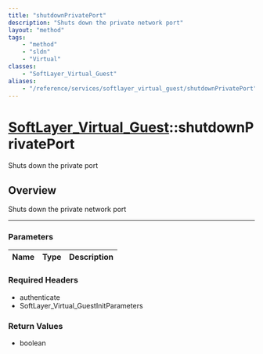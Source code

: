 ```yaml
---
title: "shutdownPrivatePort"
description: "Shuts down the private network port"
layout: "method"
tags:
    - "method"
    - "sldn"
    - "Virtual"
classes:
    - "SoftLayer_Virtual_Guest"
aliases:
    - "/reference/services/softlayer_virtual_guest/shutdownPrivatePort"
---
```

# [SoftLayer_Virtual_Guest](/reference/services/SoftLayer_Virtual_Guest)::shutdownPrivatePort


Shuts down the private port


## Overview 
Shuts down the private network port

-----

### Parameters 
|Name | Type | Description |
| --- | --- | --- |


### Required Headers
* authenticate
* SoftLayer_Virtual_GuestInitParameters


### Return Values
* boolean




